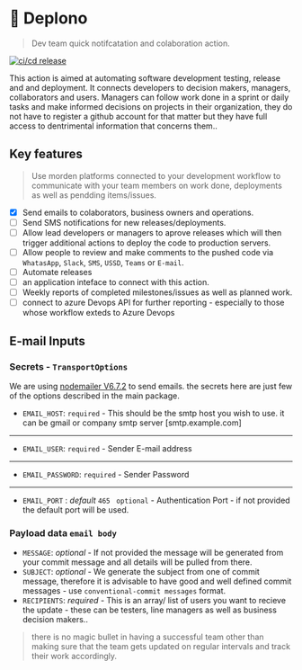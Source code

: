 # 🦜 Deplono 
>Dev team quick notifcatation and colaboration action.

[![ci/cd release](https://github.com/atorial/deplono/actions/workflows/releaser.yml/badge.svg)](https://github.com/atorial/deplono/actions/workflows/releaser.yml)

This action is aimed at automating software development testing, release and and deployment. It connects developers to decision makers, managers, collaborators and users. Managers can follow work done  in a sprint or daily tasks and make informed decisions on projects in their organization, they do not have to register a github account for that matter but they have full access to dentrimental information that concerns them.. 

## Key features 
 > Use morden platforms connected to your development workflow to communicate with your team members on work done, deployments as well as pendding items/issues.
 - [x] Send emails to colaborators, business owners and operations. 
 - [ ] Send SMS notifications for new releases/deployments.
 - [ ] Allow lead developers or managers to aprove releases which will then trigger additional actions to deploy the code to production servers. 
 - [ ] Allow people to review and make comments to the pushed code via `WhatasApp`, `Slack`, `SMS`, `USSD`, `Teams` or `E-mail`.
 - [ ] Automate releases
 - [ ] an application inteface to connect with this action.
 - [ ] Weekly reports of completed milestones/issues as well as planned work.
 - [ ] connect to azure Devops API for further reporting - especially to those whose workflow exteds to Azure Devops
 
 ## E-mail Inputs
 
 ### Secrets - `TransportOptions`
 
 We are using [nodemailer V6.7.2](https://nodemailer.com/about/) to send emails. the secrets here are just few of the options described in the main package.
 
  -  `EMAIL_HOST`: `required`  - This should be the smtp host you wish to use. it can be gmail or company smtp server [smtp.example.com]
  ___
  - `EMAIL_USER`: `required` -  Sender E-mail address
  ___
  - `EMAIL_PASSWORD`: `required` -  Sender Password
  ___ 
  - `EMAIL_PORT` : *default*  `465` ` optional` - Authentication Port - if not provided the default port will be used.

  ### Payload data `email body`
  
  - `MESSAGE`: *optional* -  If not provided the message will be generated from your commit message and all details will be pulled from there.
  - `SUBJECT`: *optional* - We generate the subject from one of  commit message, therefore it is advisable to have good and well defined commit messages - use `conventional-commit messages` format.
  - `RECIPIENTS`: *required* - This is an array/ list of users you want to recieve the update - these can be testers, line managers as well as business decision makers..

> there is no magic bullet in having a successful team other than making sure that the team gets updated on regular intervals and track their work accordingly.
  

